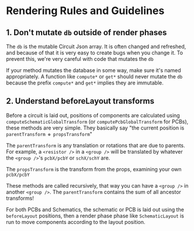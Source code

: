# Rendering Rules and Guidelines

## 1. Don't mutate `db` outside of render phases

The `db` is the mutable Circuit Json array. It is often changed and refreshed, and because of that it is
very easy to create bugs when you change it. To prevent this, we're very careful with code that mutates
the `db`

If your method mutates the database in some way, make sure it's named appropriately. A function like
`compute*` or `get*` should never mutate the `db` because the prefix `compute*` and `get*` implies they
are immutable.

## 2. Understand beforeLayout transforms

Before a circuit is laid out, positions of components are calculated using `computeSchematicGlobalTransform` (or
`computePcbGlobalTransform` for PCBs), these methods are very simple. They basically say "the current position is `parentTransform ⊕ propsTransform`"

The `parentTransform` is any translation or rotations that are due to parents. For example, a `<resistor />` in a
`<group />` will be translated by whatever the `<group />`'s `pcbX/pcbY` or `schX/schY` are.

The `propsTransform` is the transform from the props, examining your own `pcbX/pcbY`

These methods are called recursively, that way you can have a `<group />` in another `<group />`. The `parentTransform`
contains the sum of all ancestor transforms!

For both PCBs and Schematics, the schematic or PCB is laid out using the `beforeLayout` positions, then a render phase phase
like `SchematicLayout` is run to move components according to the layout position.
